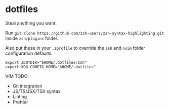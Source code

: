 # dotfiles
Steal anything you want.

Run `git clone https://github.com/zsh-users/zsh-syntax-highlighting.git` inside `zsh/plugins` folder. 

Also put these in your `.zprofile` to override the `zsh` and `nvim` folder configuration defaults:

```
export ZDOTDIR="$HOME/.dotfiles/zsh"
export XDG_CONFIG_HOME="$HOME/.dotfiles"
```

VIM TODO:

* Git integration
* JS/TS/JSX/TSX syntax
* Linting
* Prettier
